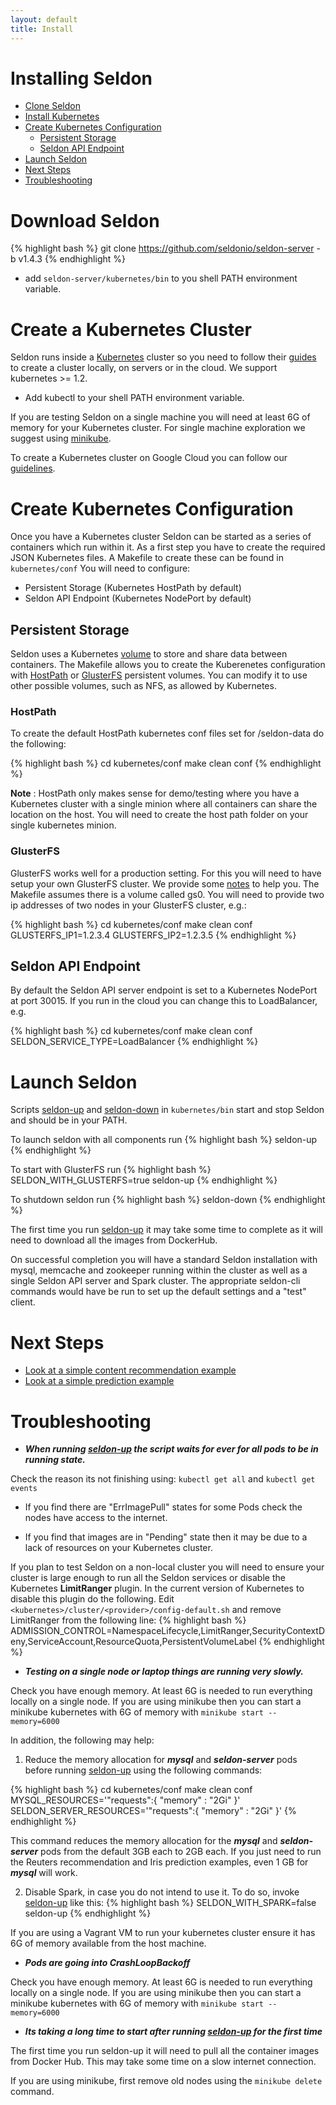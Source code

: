 ```yaml
---
layout: default
title: Install
---
```


# Installing Seldon

 * [Clone Seldon](#clone)
 * [Install Kubernetes](#install-kubernetes)
 * [Create Kubernetes Configuration](#configure)
     * [Persistent Storage](#storage)
     * [Seldon API Endpoint](#endpoint)
 * [Launch Seldon](#launch)
 * [Next Steps](#next-steps)
 * [Troubleshooting](#troubleshooting)

# Download Seldon<a name="clone"></a>

{% highlight bash %}
git clone https://github.com/seldonio/seldon-server -b v1.4.3
{% endhighlight %}

  * add ```seldon-server/kubernetes/bin``` to you shell PATH environment variable.

# Create a Kubernetes Cluster<a name="install-kubernetes"></a>

Seldon runs inside a [Kubernetes](http://kubernetes.io) cluster so you need to follow their [guides](http://kubernetes.io/docs) to create a cluster locally, on servers or in the cloud. We support kubernetes >= 1.2.

   * Add kubectl to your shell PATH environment variable.

If you are testing Seldon on a single machine you will need at least 6G of memory for your Kubernetes cluster. For single machine exploration we suggest using [minikube](https://github.com/kubernetes/minikube). 

To create a Kubernetes cluster on Google Cloud you can follow our [guidelines](http://docs.seldon.io/kubernetes-google-cloud.html).

# Create Kubernetes Configuration<a name="configure"></a>

Once you have a Kubernetes cluster Seldon can be started as a series of containers which run within it. As a first step you have to create the required JSON Kubernetes files. A Makefile to create these can be found in ```kubernetes/conf``` You will need to configure:

 * Persistent Storage (Kubernetes HostPath by default)
 * Seldon API Endpoint (Kubernetes NodePort by default)

## Persistent Storage<a name="storage"></a>
Seldon uses a Kubernetes [volume](http://kubernetes.io/docs/user-guide/volumes/) to store and share data between containers. The Makefile allows you to create the Kuberenetes configuration with [HostPath](http://kubernetes.io/docs/user-guide/volumes/#hostpath) or [GlusterFS](http://kubernetes.io/docs/user-guide/volumes/#glusterfs) persistent volumes. You can modify it to use other possible volumes, such as NFS, as allowed by Kubernetes.

### HostPath
To create the default HostPath kubernetes conf files set for /seldon-data do the following:

{% highlight bash %}
 cd kubernetes/conf
 make clean conf
{% endhighlight %}

   **Note** : HostPath only makes sense for demo/testing where you have a Kubernetes cluster with a single minion where all containers can share the location on the host. You will need to create the host path folder on your single kubernetes minion.

### GlusterFS
GlusterFS works well for a production setting. For this you will need to have setup your own GlusterFS cluster. We provide some [notes](glusterfs.html) to help you. The Makefile assumes there is a volume called gs0. You will need to provide two ip addresses of two nodes in your GlusterFS cluster, e.g.:

{% highlight bash %}
 cd kubernetes/conf
 make clean conf GLUSTERFS_IP1=1.2.3.4 GLUSTERFS_IP2=1.2.3.5
{% endhighlight %}

## Seldon API Endpoint<a name="endpoint"></a>
By default the Seldon API server endpoint is set to a Kubernetes NodePort at port 30015. If you run in the cloud you can change this to LoadBalancer, e.g.

{% highlight bash %}
 cd kubernetes/conf
 make clean conf SELDON_SERVICE_TYPE=LoadBalancer
{% endhighlight %}



# Launch Seldon<a name="launch"></a>
Scripts [seldon-up](scripts.html#seldon-up) and [seldon-down](scripts.html/#seldon-down) in ```kubernetes/bin``` start and stop Seldon and should be in your PATH.

To launch seldon with all components run
{% highlight bash %}
seldon-up
{% endhighlight %}

To start with GlusterFS run 
{% highlight bash %}
SELDON_WITH_GLUSTERFS=true seldon-up
{% endhighlight %}

To shutdown seldon run
{% highlight bash %}
seldon-down
{% endhighlight %}

The first time you run [seldon-up](scripts.html#seldon-up) it may take some time to complete as it will need to download all the images from DockerHub.

On successful completion you will have a standard Seldon installation with mysql, memcache and zookeeper running within the cluster as well as a single Seldon API server and Spark cluster. The appropriate seldon-cli commands would have be run to set up the default settings and a "test" client.

# Next Steps<a name="next-steps"></a>

 * [Look at a simple content recommendation example](content-recommendation-example.html)
 * [Look at a simple prediction example](prediction-example.html)

# Troubleshooting<a name="troubleshooting"></a>

 * ***When running [seldon-up](scripts.html#seldon-up) the script waits for ever for all pods to be in running state.***

Check the reason its not finishing using: ```kubectl get all``` and ```kubectl get events```

 * If you find there are "ErrImagePull" states for some Pods check the nodes have access to the internet.

 * If you find that images are in "Pending" state then it may be due to a lack of resources on your Kubernetes cluster.

If you plan to test Seldon on a non-local cluster you will need to ensure your cluster is large enough to run all the Seldon services or disable the Kubernetes **LimitRanger** plugin. In the current version of Kubernetes to disable this plugin do the following. Edit ```<kubernetes>/cluster/<provider>/config-default.sh``` and remove LimitRanger from the following line:
{% highlight bash %}
ADMISSION_CONTROL=NamespaceLifecycle,LimitRanger,SecurityContextDeny,ServiceAccount,ResourceQuota,PersistentVolumeLabel
{% endhighlight %}

 * ***Testing on a single node or laptop things are running very slowly.***

Check you have enough memory. At least 6G is needed to run everything locally on a single node. If you are using minikube then you can start a minikube kubernetes with 6G of memory with ```minikube start --memory=6000```

In addition, the following may help:

1. Reduce the memory allocation for ***mysql*** and ***seldon-server*** pods before running [seldon-up](scripts.html#seldon-up) using the following commands:

{% highlight bash %}
 cd kubernetes/conf
 make clean conf MYSQL_RESOURCES='"requests":{ "memory" : "2Gi" }' SELDON_SERVER_RESOURCES='"requests":{ "memory" : "2Gi" }'
{% endhighlight %}

This command reduces the memory allocation for the ***mysql*** and ***seldon-server*** pods from the default 3GB each to 2GB each. If you just need to run the Reuters recommendation and Iris prediction examples, even 1 GB for ***mysql*** will work.

2. Disable Spark, in case you do not intend to use it. To do so, invoke [seldon-up](scripts.html#seldon-up) like this:
{% highlight bash %}
SELDON_WITH_SPARK=false seldon-up
{% endhighlight %}

If you are using a Vagrant VM to run your kubernetes cluster ensure it has 6G of memory available from the host machine.

 * ***Pods are going into CrashLoopBackoff***

Check you have enough memory. At least 6G is needed to run everything locally on a single node. If you are using minikube then you can start a minikube kubernetes with 6G of memory with ```minikube start --memory=6000```

 * ***Its taking a long time to start after running [seldon-up](scripts.html#seldon-up) for the first time***

The first time you run seldon-up it will need to pull all the container images from Docker Hub. This may take some time on a slow internet connection.

If you are using minikube, first remove old nodes using the ```minikube delete``` command.
